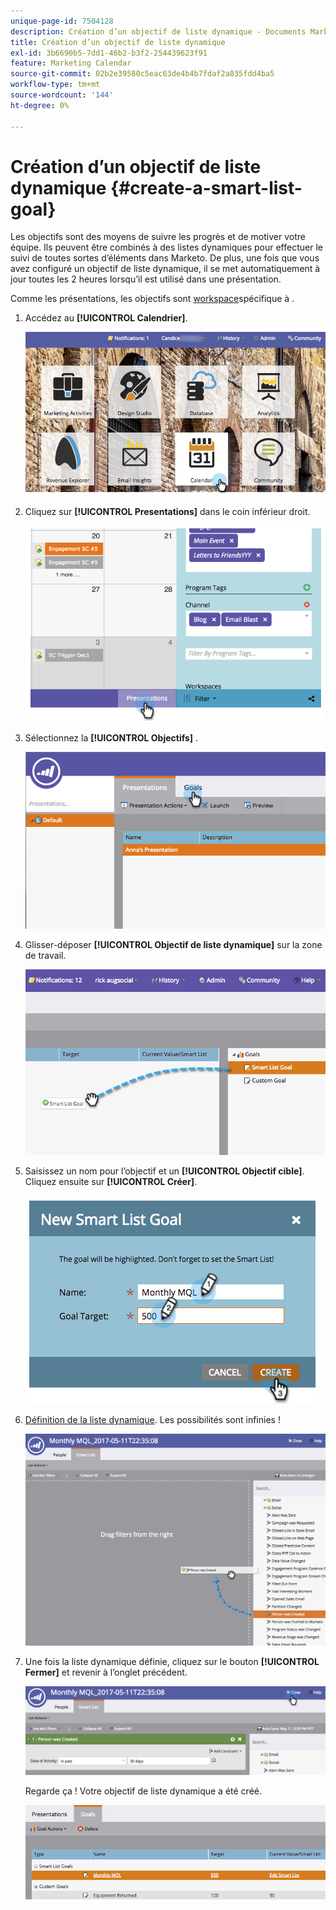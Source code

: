 ```yaml
---
unique-page-id: 7504128
description: Création d’un objectif de liste dynamique - Documents Marketo - Documentation du produit
title: Création d’un objectif de liste dynamique
exl-id: 3b6690b5-7dd1-46b2-b3f2-254439623f91
feature: Marketing Calendar
source-git-commit: 02b2e39580c5eac63de4b4b7fdaf2a835fdd4ba5
workflow-type: tm+mt
source-wordcount: '144'
ht-degree: 0%

---
```


# Création d’un objectif de liste dynamique {#create-a-smart-list-goal}

Les objectifs sont des moyens de suivre les progrès et de motiver votre équipe. Ils peuvent être combinés à des listes dynamiques pour effectuer le suivi de toutes sortes d’éléments dans Marketo. De plus, une fois que vous avez configuré un objectif de liste dynamique, il se met automatiquement à jour toutes les 2 heures lorsqu’il est utilisé dans une présentation.

Comme les présentations, les objectifs sont [workspace](/help/marketo/product-docs/administration/workspaces-and-person-partitions/understanding-workspaces-and-person-partitions.md)spécifique à .

1. Accédez au **[!UICONTROL Calendrier]**.

   ![](assets/2017-05-10-15-30-47-1.png)

1. Cliquez sur **[!UICONTROL Presentations]** dans le coin inférieur droit.

   ![](assets/image2015-3-24-12-3a2-3a55.png)

1. Sélectionnez la **[!UICONTROL Objectifs]** .

   ![](assets/image2015-3-26-12-3a25-3a17.png)

1. Glisser-déposer **[!UICONTROL Objectif de liste dynamique]** sur la zone de travail.

   ![](assets/image2015-3-24-12-3a47-3a36.png)

1. Saisissez un nom pour l’objectif et un **[!UICONTROL Objectif cible]**. Cliquez ensuite sur **[!UICONTROL Créer]**.

   ![](assets/image2015-3-24-12-3a50-3a6.png)

1. [Définition de la liste dynamique](/help/marketo/product-docs/core-marketo-concepts/smart-lists-and-static-lists/creating-a-smart-list/find-and-add-filters-to-a-smart-list.md). Les possibilités sont infinies !

   ![](assets/mql.png)

1. Une fois la liste dynamique définie, cliquez sur le bouton **[!UICONTROL Fermer]** et revenir à l’onglet précédent.

   ![](assets/mql2.png)

   Regarde ça ! Votre objectif de liste dynamique a été créé.

   ![](assets/image2015-3-24-13-3a0-3a35.png)
